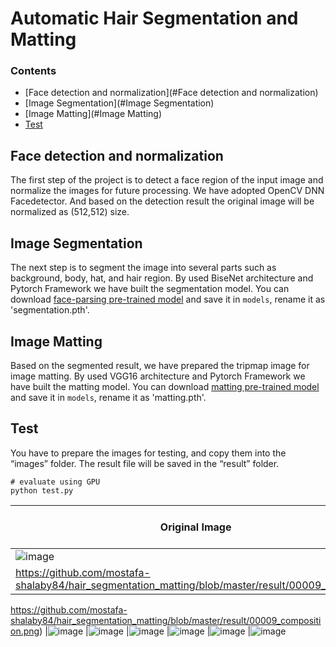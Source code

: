 # Automatic Hair Segmentation and Matting

### Contents
- [Face detection and normalization](#Face detection and normalization)
- [Image Segmentation](#Image Segmentation)
- [Image Matting](#Image Matting)
- [Test](#Test)

## Face detection and normalization

The first step of the project is to detect a face region of the input image and normalize the images for future processing. We have adopted OpenCV DNN Facedetector. And based on the detection result the original image will be normalized as (512,512) size.

## Image Segmentation
The next step is to segment the image into several parts such as background, body, hat, and hair region. By used BiseNet architecture and Pytorch Framework we have built the segmentation model.
You can download [face-parsing pre-trained model](https://drive.google.com/open?id=154JgKpzCPW82qINcVieuPH3fZ2e0P812) and save it in `models`, rename it as 'segmentation.pth'.

## Image Matting
Based on the segmented result, we have prepared the tripmap image for image matting. By used VGG16 architecture and Pytorch Framework we have built the matting model.
You can download [matting pre-trained model](https://github.com/huochaitiantang/pytorch-deep-image-matting/releases/download/v1.4/stage1_sad_54.4.pth) and save it in `models`, rename it as 'matting.pth'.

## Test
You have to prepare the images for testing, and copy them into the “images” folder. The result file will be saved in the “result” folder. 
```Shell
# evaluate using GPU
python test.py
```

| Original Image | Segmented and Alpha Image | Composition Image |
|---|---|---|
|![image](https://github.com/mostafa-shalaby84/hair_segmentation_matting/blob/master/result/00009_!real.png) |![image](
https://github.com/mostafa-shalaby84/hair_segmentation_matting/blob/master/result/00009_alpha.png) |![image](
https://github.com/mostafa-shalaby84/hair_segmentation_matting/blob/master/result/00009_composition.png)
|![image](https://github.com/mostafa-shalaby84/hair_segmentation_matting/blob/master/result/6_!real.png) |![image](
https://github.com/mostafa-shalaby84/hair_segmentation_matting/blob/master/result/6_alpha.png) |![image](
https://github.com/mostafa-shalaby84/hair_segmentation_matting/blob/master/result/6_composition.png)
|![image](https://github.com/mostafa-shalaby84/hair_segmentation_matting/blob/master/result/7_!real.png) |![image](
https://github.com/mostafa-shalaby84/hair_segmentation_matting/blob/master/result/7_alpha.png) |![image](
https://github.com/mostafa-shalaby84/hair_segmentation_matting/blob/master/result/7_composition.png)
